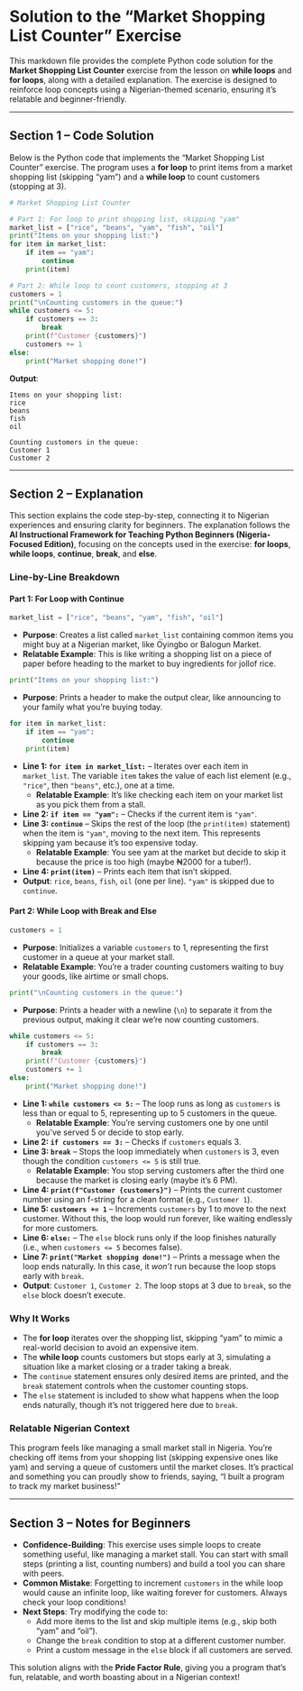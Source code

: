 # **Solution to the “Market Shopping List Counter” Exercise**

This markdown file provides the complete Python code solution for the **Market Shopping List Counter** exercise from the lesson on **while loops** and **for loops**, along with a detailed explanation. The exercise is designed to reinforce loop concepts using a Nigerian-themed scenario, ensuring it’s relatable and beginner-friendly.

---

## **Section 1 – Code Solution**

Below is the Python code that implements the “Market Shopping List Counter” exercise. The program uses a **for loop** to print items from a market shopping list (skipping “yam”) and a **while loop** to count customers (stopping at 3).

```python
# Market Shopping List Counter

# Part 1: For loop to print shopping list, skipping "yam"
market_list = ["rice", "beans", "yam", "fish", "oil"]
print("Items on your shopping list:")
for item in market_list:
    if item == "yam":
        continue
    print(item)

# Part 2: While loop to count customers, stopping at 3
customers = 1
print("\nCounting customers in the queue:")
while customers <= 5:
    if customers == 3:
        break
    print(f"Customer {customers}")
    customers += 1
else:
    print("Market shopping done!")
```

**Output**:
```
Items on your shopping list:
rice
beans
fish
oil

Counting customers in the queue:
Customer 1
Customer 2
```

---

## **Section 2 – Explanation**

This section explains the code step-by-step, connecting it to Nigerian experiences and ensuring clarity for beginners. The explanation follows the **AI Instructional Framework for Teaching Python Beginners (Nigeria-Focused Edition)**, focusing on the concepts used in the exercise: **for loops**, **while loops**, **continue**, **break**, and **else**.

### **Line-by-Line Breakdown**

#### **Part 1: For Loop with Continue**
```python
market_list = ["rice", "beans", "yam", "fish", "oil"]
```
- **Purpose**: Creates a list called `market_list` containing common items you might buy at a Nigerian market, like Oyingbo or Balogun Market.
- **Relatable Example**: This is like writing a shopping list on a piece of paper before heading to the market to buy ingredients for jollof rice.

```python
print("Items on your shopping list:")
```
- **Purpose**: Prints a header to make the output clear, like announcing to your family what you’re buying today.

```python
for item in market_list:
    if item == "yam":
        continue
    print(item)
```
- **Line 1: `for item in market_list:`** – Iterates over each item in `market_list`. The variable `item` takes the value of each list element (e.g., `"rice"`, then `"beans"`, etc.), one at a time.
  - **Relatable Example**: It’s like checking each item on your market list as you pick them from a stall.
- **Line 2: `if item == "yam":`** – Checks if the current item is `"yam"`.
- **Line 3: `continue`** – Skips the rest of the loop (the `print(item)` statement) when the item is `"yam"`, moving to the next item. This represents skipping yam because it’s too expensive today.
  - **Relatable Example**: You see yam at the market but decide to skip it because the price is too high (maybe ₦2000 for a tuber!).
- **Line 4: `print(item)`** – Prints each item that isn’t skipped.
- **Output**: `rice`, `beans`, `fish`, `oil` (one per line). `"yam"` is skipped due to `continue`.

#### **Part 2: While Loop with Break and Else**
```python
customers = 1
```
- **Purpose**: Initializes a variable `customers` to 1, representing the first customer in a queue at your market stall.
- **Relatable Example**: You’re a trader counting customers waiting to buy your goods, like airtime or small chops.

```python
print("\nCounting customers in the queue:")
```
- **Purpose**: Prints a header with a newline (`\n`) to separate it from the previous output, making it clear we’re now counting customers.

```python
while customers <= 5:
    if customers == 3:
        break
    print(f"Customer {customers}")
    customers += 1
else:
    print("Market shopping done!")
```
- **Line 1: `while customers <= 5:`** – The loop runs as long as `customers` is less than or equal to 5, representing up to 5 customers in the queue.
  - **Relatable Example**: You’re serving customers one by one until you’ve served 5 or decide to stop early.
- **Line 2: `if customers == 3:`** – Checks if `customers` equals 3.
- **Line 3: `break`** – Stops the loop immediately when `customers` is 3, even though the condition `customers <= 5` is still true.
  - **Relatable Example**: You stop serving customers after the third one because the market is closing early (maybe it’s 6 PM).
- **Line 4: `print(f"Customer {customers}")`** – Prints the current customer number using an f-string for a clean format (e.g., `Customer 1`).
- **Line 5: `customers += 1`** – Increments `customers` by 1 to move to the next customer. Without this, the loop would run forever, like waiting endlessly for more customers.
- **Line 6: `else:`** – The `else` block runs only if the loop finishes naturally (i.e., when `customers <= 5` becomes false).
- **Line 7: `print("Market shopping done!")`** – Prints a message when the loop ends naturally. In this case, it *won’t* run because the loop stops early with `break`.
- **Output**: `Customer 1`, `Customer 2`. The loop stops at 3 due to `break`, so the `else` block doesn’t execute.

### **Why It Works**
- The **for loop** iterates over the shopping list, skipping “yam” to mimic a real-world decision to avoid an expensive item.
- The **while loop** counts customers but stops early at 3, simulating a situation like a market closing or a trader taking a break.
- The `continue` statement ensures only desired items are printed, and the `break` statement controls when the customer counting stops.
- The `else` statement is included to show what happens when the loop ends naturally, though it’s not triggered here due to `break`.

### **Relatable Nigerian Context**
This program feels like managing a small market stall in Nigeria. You’re checking off items from your shopping list (skipping expensive ones like yam) and serving a queue of customers until the market closes. It’s practical and something you can proudly show to friends, saying, “I built a program to track my market business!”

---

## **Section 3 – Notes for Beginners**
- **Confidence-Building**: This exercise uses simple loops to create something useful, like managing a market stall. You can start with small steps (printing a list, counting numbers) and build a tool you can share with peers.
- **Common Mistake**: Forgetting to increment `customers` in the while loop would cause an infinite loop, like waiting forever for customers. Always check your loop conditions!
- **Next Steps**: Try modifying the code to:
  - Add more items to the list and skip multiple items (e.g., skip both “yam” and “oil”).
  - Change the `break` condition to stop at a different customer number.
  - Print a custom message in the `else` block if all customers are served.

This solution aligns with the **Pride Factor Rule**, giving you a program that’s fun, relatable, and worth boasting about in a Nigerian context!